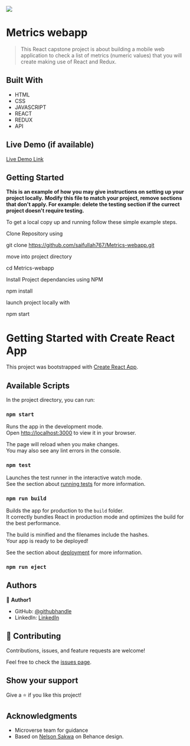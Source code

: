 ![](https://img.shields.io/badge/Microverse-blueviolet)

# Metrics webapp

>  This React capstone project is about building a mobile web application to check a list of metrics (numeric values) that you will create making use of React and Redux.


## Built With

- HTML
- CSS
- JAVASCRIPT
- REACT
- REDUX
- API

## Live Demo (if available)

[Live Demo Link](https://livedemo.com)


## Getting Started

**This is an example of how you may give instructions on setting up your project locally.**
**Modify this file to match your project, remove sections that don't apply. For example: delete the testing section if the currect project doesn't require testing.**


To get a local copy up and running follow these simple example steps.

Clone Repository using

git clone https://github.com/saifullah767/Metrics-webapp.git

move into project directory

cd Metrics-webapp

Install Project dependancies using NPM

npm install

launch project locally with

npm start

# Getting Started with Create React App

This project was bootstrapped with [Create React App](https://github.com/facebook/create-react-app).

## Available Scripts

In the project directory, you can run:

### `npm start`

Runs the app in the development mode.\
Open [http://localhost:3000](http://localhost:3000) to view it in your browser.

The page will reload when you make changes.\
You may also see any lint errors in the console.

### `npm test`

Launches the test runner in the interactive watch mode.\
See the section about [running tests](https://facebook.github.io/create-react-app/docs/running-tests) for more information.

### `npm run build`

Builds the app for production to the `build` folder.\
It correctly bundles React in production mode and optimizes the build for the best performance.

The build is minified and the filenames include the hashes.\
Your app is ready to be deployed!

See the section about [deployment](https://facebook.github.io/create-react-app/docs/deployment) for more information.

### `npm run eject`


## Authors

👤 **Author1**

- GitHub: [@githubhandle](https://github.com/saifullah767)
- LinkedIn: [LinkedIn](https://www.linkedin.com/in/saifkj/)


## 🤝 Contributing

Contributions, issues, and feature requests are welcome!

Feel free to check the [issues page](../../issues/).

## Show your support

Give a ⭐️ if you like this project!

## Acknowledgments

- Microverse team for guidance
- Based on [Nelson Sakwa](https://www.behance.net/sakwadesignstudio) on Behance design.
